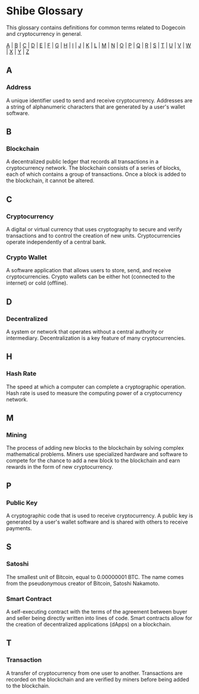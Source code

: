 Shibe Glossary
==============

This glossary contains definitions for common terms related to Dogecoin and cryptocurrency in general.

[A](#A) | [B](#B) | [C](#C) | [D](#D) | [E](#E) | [F](#F) | [G](#G) | [H](#H) | [I](#I) | [J](#J) | [K](#K) | [L](#L) | [M](#M) | [N](#N) | [O](#O) | [P](#P) | [Q](#Q) | [R](#R) | [S](#S) | [T](#T) | [U](#U) | [V](#V) | [W](#W) | [X](#X) | [Y](#Y) | [Z](#Z)

A
-

### Address
 
A unique identifier used to send and receive cryptocurrency. Addresses are a string of alphanumeric characters that are generated by a user's wallet software.

B
-

### Blockchain
    
A decentralized public ledger that records all transactions in a cryptocurrency network. The blockchain consists of a series of blocks, each of which contains a group of transactions. Once a block is added to the blockchain, it cannot be altered.

C
-

### Cryptocurrency
    
A digital or virtual currency that uses cryptography to secure and verify transactions and to control the creation of new units. Cryptocurrencies operate independently of a central bank.
    
    
### Crypto Wallet
    
A software application that allows users to store, send, and receive cryptocurrencies. Crypto wallets can be either hot (connected to the internet) or cold (offline).

D
-

### Decentralized
    
A system or network that operates without a central authority or intermediary. Decentralization is a key feature of many cryptocurrencies.

H
-

### Hash Rate
    
The speed at which a computer can complete a cryptographic operation. Hash rate is used to measure the computing power of a cryptocurrency network.

M
-

 ### Mining
    
 The process of adding new blocks to the blockchain by solving complex mathematical problems. Miners use specialized hardware and software to compete for the chance to add a new block to the blockchain and earn rewards in the form of new cryptocurrency.

P
-

### Public Key

 A cryptographic code that is used to receive cryptocurrency. A public key is generated by a user's wallet software and is shared with others to receive payments.

S
-

### Satoshi
    
The smallest unit of Bitcoin, equal to 0.00000001 BTC. The name comes from the pseudonymous creator of Bitcoin, Satoshi Nakamoto.

### Smart Contract
    
A self-executing contract with the terms of the agreement between buyer and seller being directly written into lines of code. Smart contracts allow for the creation of decentralized applications (dApps) on a blockchain.

T
-

### Transaction
    
A transfer of cryptocurrency from one user to another. Transactions are recorded on the blockchain and are verified by miners before being added to the blockchain.
